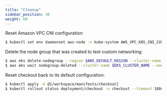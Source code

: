 ```yaml
---
title: "Cleanup"
sidebar_position: 30
weight: 60
---
```


Reset Amazon VPC CNI configuration:

```bash
$ kubectl set env daemonset aws-node -n kube-system AWS_VPC_K8S_CNI_CUSTOM_NETWORK_CFG=false
```

Delete the node group that was created to test custom networking:

```bash timeout=400
$ aws eks delete-nodegroup --region $AWS_DEFAULT_REGION --cluster-name $EKS_CLUSTER_NAME --nodegroup-name custom-networking
$ aws eks wait nodegroup-deleted --cluster-name $EKS_CLUSTER_NAME --nodegroup-name custom-networking
```

Reset checkout back to its default configuration:

```bash
$ kubectl apply -k @{/workspace/manifests/checkout}
$ kubectl rollout status deployment/checkout -n checkout --timeout 180s
```
